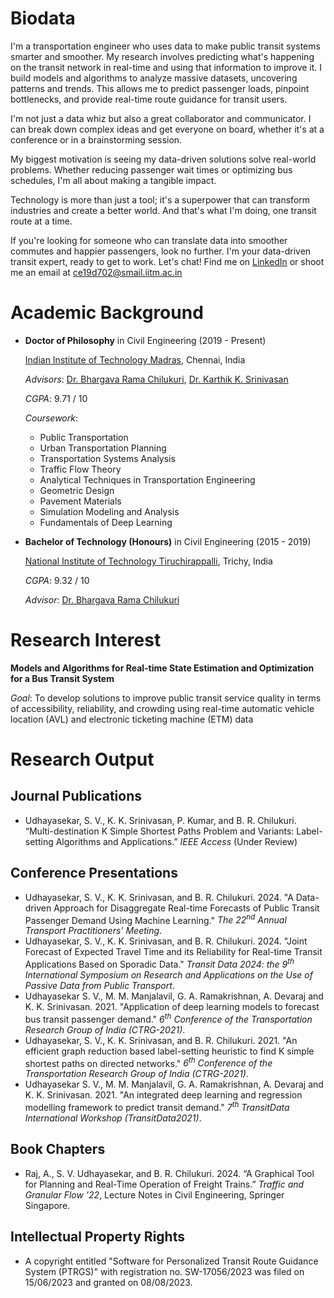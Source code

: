 # Biodata

I'm a transportation engineer who uses data to make public transit systems smarter and smoother. My research involves predicting what's happening on the transit network in real-time and using that information to improve it. I build models and algorithms to analyze massive datasets, uncovering patterns and trends. This allows me to predict passenger loads, pinpoint bottlenecks, and provide real-time route guidance for transit users.

I'm not just a data whiz but also a great collaborator and communicator. I can break down complex ideas and get everyone on board, whether it's at a conference or in a brainstorming session.

My biggest motivation is seeing my data-driven solutions solve real-world problems. Whether reducing passenger wait times or optimizing bus schedules, I'm all about making a tangible impact.

Technology is more than just a tool; it's a superpower that can transform industries and create a better world. And that's what I'm doing, one transit route at a time.

If you're looking for someone who can translate data into smoother commutes and happier passengers, look no further. I'm your data-driven transit expert, ready to get to work. Let's chat! Find me on [LinkedIn](https://www.linkedin.com/in/sethu-vinayagam-udhayasekar-622152184) or shoot me an email at ce19d702@smail.iitm.ac.in


# Academic Background

- **Doctor of Philosophy** in Civil Engineering (2019 - Present)

    [Indian Institute of Technology Madras](https://www.iitm.ac.in), Chennai, India
    
    _Advisors_: [Dr. Bhargava Rama Chilukuri](https://civil.iitm.ac.in/faculty/bhargava), [Dr. Karthik K. Srinivasan](https://civil.iitm.ac.in/faculty/karthikks)

    _CGPA_: 9.71 / 10
    
    _Coursework_:
    
    - Public Transportation
    - Urban Transportation Planning
    - Transportation Systems Analysis
    - Traffic Flow Theory
    - Analytical Techniques in Transportation Engineering
    - Geometric Design
    - Pavement Materials
    - Simulation Modeling and Analysis
    - Fundamentals of Deep Learning


- **Bachelor of Technology (Honours)** in Civil Engineering (2015 - 2019)

    [National Institute of Technology Tiruchirappalli](https://www.nitt.edu), Trichy, India

    _CGPA_: 9.32 / 10
    
    _Advisor_: [Dr. Bhargava Rama Chilukuri](https://civil.iitm.ac.in/faculty/bhargava)


# Research Interest

**Models and Algorithms for Real-time State Estimation and Optimization for a Bus Transit System**

_Goal_: To develop solutions to improve public transit service quality in terms of accessibility, reliability, and crowding using real-time automatic vehicle location (AVL) and electronic ticketing machine (ETM) data


# Research Output
## Journal Publications

- Udhayasekar, S. V., K. K. Srinivasan, P. Kumar, and B. R. Chilukuri. “Multi-destination K Simple Shortest Paths Problem and Variants: Label-setting Algorithms and Applications.” _IEEE Access_ (Under Review)

## Conference Presentations

- Udhayasekar, S. V., K. K. Srinivasan, and B. R. Chilukuri. 2024. "A Data-driven Approach for Disaggregate Real-time Forecasts of Public Transit Passenger Demand Using Machine Learning." _The 22<sup>nd</sup> Annual Transport Practitioners' Meeting_.
- Udhayasekar, S. V., K. K. Srinivasan, and B. R. Chilukuri. 2024. "Joint Forecast of Expected Travel Time and its Reliability for Real-time Transit Applications Based on Sporadic Data." _Transit Data 2024: the 9<sup>th</sup> International Symposium on Research and Applications on the Use of Passive Data from Public Transport_.
- Udhayasekar S. V., M. M. Manjalavil, G. A. Ramakrishnan, A. Devaraj and K. K. Srinivasan. 2021. "Application of deep learning models to forecast bus transit passenger demand." _6<sup>th</sup> Conference of the Transportation Research Group of India (CTRG-2021)_.
- Udhayasekar, S. V., K. K. Srinivasan, and B. R. Chilukuri. 2021. "An efficient graph reduction based label-setting heuristic to find K simple shortest paths on directed networks." _6<sup>th</sup> Conference of the Transportation Research Group of India (CTRG-2021)_.
- Udhayasekar S. V., M. M. Manjalavil, G. A. Ramakrishnan, A. Devaraj and K. K. Srinivasan. 2021. "An integrated deep learning and regression modelling framework to predict transit demand." _7<sup>th</sup> TransitData International Workshop (TransitData2021)_.

## Book Chapters

- Raj, A., S. V. Udhayasekar, and B. R. Chilukuri. 2024. “A Graphical Tool for Planning and Real-Time Operation of Freight Trains.” _Traffic and Granular Flow ’22_, Lecture Notes in Civil Engineering, Springer Singapore. 

## Intellectual Property Rights

- A copyright entitled "Software for Personalized Transit Route Guidance System (PTRGS)" with registration no. SW-17056/2023 was filed on 15/06/2023 and granted on 08/08/2023.
